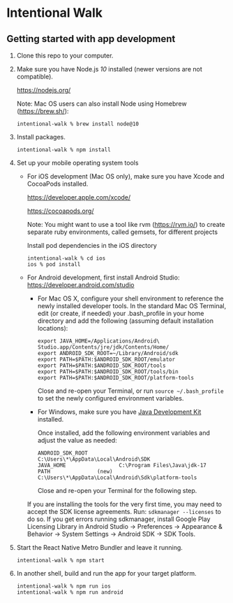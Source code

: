 # Intentional Walk

## Getting started with app development

1. Clone this repo to your computer.

2. Make sure you have Node.js _10_ installed (newer versions are not compatible).

   https://nodejs.org/

   Note: Mac OS users can also install Node using Homebrew (https://brew.sh/):
   ```
   intentional-walk % brew install node@10
   ```

3. Install packages.
   ```
   intentional-walk % npm install
   ```

4. Set up your mobile operating system tools

   - For iOS development (Mac OS only), make sure you have Xcode and CocoaPods installed.

      https://developer.apple.com/xcode/

      https://cocoapods.org/

      Note: You might want to use a tool like rvm (https://rvm.io/) to
      create separate ruby environments, called gemsets, for different projects

      Install pod dependencies in the iOS directory
      ```
      intentional-walk % cd ios
      ios % pod install
      ```

   - For Android development, first install Android Studio: https://developer.android.com/studio

      - For Mac OS X, configure your shell environment to reference the newly installed
         developer tools. In the standard Mac OS Terminal, edit (or create, if needed)
         your .bash_profile in your home directory and add the following (assuming
         default installation locations):

         ```
         export JAVA_HOME=/Applications/Android\ Studio.app/Contents/jre/jdk/Contents/Home/
         export ANDROID_SDK_ROOT=~/Library/Android/sdk
         export PATH=$PATH:$ANDROID_SDK_ROOT/emulator
         export PATH=$PATH:$ANDROID_SDK_ROOT/tools
         export PATH=$PATH:$ANDROID_SDK_ROOT/tools/bin
         export PATH=$PATH:$ANDROID_SDK_ROOT/platform-tools
         ```

         Close and re-open your Terminal, or run ```source ~/.bash_profile``` to
         set the newly configured environment variables.

      - For Windows, make sure you have [Java Development Kit](https://www.oracle.com/java/technologies/downloads/)
         installed. 
         
         Once installed, add the following environment variables and adjust the value as needed:

         ```
         ANDROID_SDK_ROOT          C:\Users\*\AppData\Local\Android\SDK
         JAVA_HOME                 C:\Program Files\Java\jdk-17
         PATH               (new)  C:\Users\*\AppData\Local\Android\Sdk\platform-tools
         ```

         Close and re-open your Terminal for the following step.

      If you are installing the tools for the very first time, you may need to
      accept the SDK license agreements. Run: ```sdkmanager --licenses```
      to do so. If you get errors running sdkmanager, install Google Play Licensing Library
      in Android Studio -> Preferences -> Appearance & Behavior -> System Settings -> Android SDK
      -> SDK Tools.

5. Start the React Native Metro Bundler and leave it running.
   ```
   intentional-walk % npm start
   ```

6. In another shell, build and run the app for your target platform.
   ```
   intentional-walk % npm run ios
   intentional-walk % npm run android
   ```

